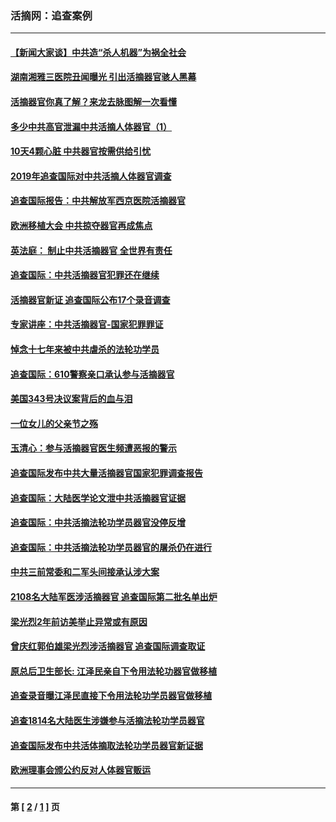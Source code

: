 ### 活摘网：追查案例
---
#### [【新闻大家谈】中共造“杀人机器”为祸全社会](../../pages/nf5880/n14056645.md?09120430) 
#### [湖南湘雅三医院丑闻曝光 引出活摘器官骇人黑幕](../../pages/nf5880/n14051847.md?09120430) 
#### [活摘器官你真了解？来龙去脉图解一次看懂](../../pages/nf5880/n13013820.md?09120430) 
#### [多少中共高官泄漏中共活摘人体器官（1）](../../pages/nf5880/n12671234.md?09120430) 
#### [10天4颗心脏 中共器官按需供给引忧](../../pages/nf5880/n12326366.md?09120430) 
#### [2019年追查国际对中共活摘人体器官调查](../../pages/nf5880/n11917733.md?09120430) 
#### [追查国际报告：中共解放军西京医院活摘器官](../../pages/nf5880/n11838359.md?09120430) 
#### [欧洲移植大会 中共掠夺器官再成焦点](../../pages/nf5880/n11538883.md?09120430) 
#### [英法庭： 制止中共活摘器官 全世界有责任](../../pages/nf5880/n11330691.md?09120430) 
#### [追查国际：中共活摘器官犯罪还在继续](../../pages/nf5880/n11218301.md?09120430) 
#### [活摘器官新证 追查国际公布17个录音调查](../../pages/nf5880/n10897744.md?09120430) 
#### [专家讲座：中共活摘器官-国家犯罪罪证](../../pages/nf5880/n8828153.md?09120430) 
#### [悼念十七年来被中共虐杀的法轮功学员](../../pages/nf5880/n8124823.md?09120430) 
#### [追查国际：610警察亲口承认参与活摘器官](../../pages/nf5880/n8109067.md?09120430) 
#### [美国343号决议案背后的血与泪](../../pages/nf5880/n8020684.md?09120430) 
#### [一位女儿的父亲节之殇](../../pages/nf5880/n8014122.md?09120430) 
#### [玉清心：参与活摘器官医生频遭恶报的警示](../../pages/nf5880/n4637546.md?09120430) 
#### [追查国际发布中共大量活摘器官国家犯罪调查报告](../../pages/nf5880/n4613428.md?09120430) 
#### [追查国际：大陆医学论文泄中共活摘器官证据](../../pages/nf5880/n4608794.md?09120430) 
#### [追查国际：中共活摘法轮功学员器官没停反增](../../pages/nf5880/n4584075.md?09120430) 
#### [追查国际：中共活摘法轮功学员器官的屠杀仍在进行](../../pages/nf5880/n4299154.md?09120430) 
#### [中共三前常委和二军头间接承认涉大案](../../pages/nf5880/n4286244.md?09120430) 
#### [2108名大陆军医涉活摘器官 追查国际第二批名单出炉](../../pages/nf5880/n4284769.md?09120430) 
#### [梁光烈2年前访美举止异常或有原因](../../pages/nf5880/n4279686.md?09120430) 
#### [曾庆红郭伯雄梁光烈涉活摘器官 追查国际调查取证](../../pages/nf5880/n4278462.md?09120430) 
#### [原总后卫生部长: 江泽民亲自下令用法轮功器官做移植](../../pages/nf5880/n4263864.md?09120430) 
#### [追查录音曝江泽民直接下令用法轮功学员器官做移植](../../pages/nf5880/n4261268.md?09120430) 
#### [追查1814名大陆医生涉嫌参与活摘法轮功学员器官](../../pages/nf5880/n4259055.md?09120430) 
#### [追查国际发布中共活体摘取法轮功学员器官新证据](../../pages/nf5880/n4258255.md?09120430) 
#### [欧洲理事会颁公约反对人体器官贩运](../../pages/nf5880/n4206955.md?09120430) 

---
#### 第 [ [2](./2.md?09120430) / [1](./1.md?09120430) ] 页
